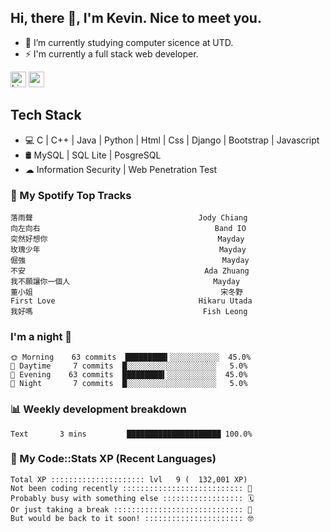 ## Hi, there 👋, I'm Kevin. Nice to meet you.

- 🌱 I’m currently studying computer sicence at UTD.
- ⚡ I'm currently a full stack web developer.

<a href="https://www.linkedin.com/in/kevin12686/"><img alt="LinkedIn" src="https://img.shields.io/badge/linkedin%20-%230077B5.svg?&style=for-the-badge&logo=linkedin&logoColor=white" height=25></a>
<a href="https://www.instagram.com/kevin12686/"><img src="https://img.shields.io/badge/instagram-3f729b?&style=for-the-badge&logo=instagram&logoColor=white" height=25></a>

## Tech Stack

* 💻 C | C++ | Java | Python | Html | Css | Django | Bootstrap | Javascript
* 🛢️ MySQL | SQL Lite | PosgreSQL
* ☁ Information Security | Web Penetration Test

### 🎵 My Spotify Top Tracks

<!-- spotify start -->

```text
落雨聲                                     Jody Chiang
向左向右                                       Band IO
突然好想你                                      Mayday
玫瑰少年                                        Mayday
倔強                                            Mayday
不安                                        Ada Zhuang
我不願讓你一個人                                Mayday
董小姐                                          宋冬野
First Love                                Hikaru Utada
我好嗎                                      Fish Leong
```

<!-- spotify end -->

### I'm a night 🦉

<!-- early_bird start -->

```text
🌞 Morning    63 commits  █████████▍░░░░░░░░░░░  45.0%
🌆 Daytime     7 commits  █░░░░░░░░░░░░░░░░░░░░   5.0%
🌃 Evening    63 commits  █████████▍░░░░░░░░░░░  45.0%
🌙 Night       7 commits  █░░░░░░░░░░░░░░░░░░░░   5.0%
```

<!-- early_bird end -->

### 📊 Weekly development breakdown

<!-- code_time start -->

```text
Text       3 mins         █████████████████████ 100.0%
```

<!-- code_time end -->

### 🧰 My Code::Stats XP (Recent Languages)

<!-- codestats start -->

```text
Total XP ::::::::::::::::::::: lvl   9 (  132,001 XP) 
Not been coding recently ::::::::::::::::::::::::::: 🙈
Probably busy with something else :::::::::::::::::: 🗓
Or just taking a break ::::::::::::::::::::::::::::: 🌴
But would be back to it soon! :::::::::::::::::::::: 🤓
```

<!-- codestats end -->
